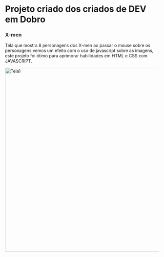 <h1>Projeto criado dos criados de DEV em Dobro</h1>
<h3>X-men</h3>
<p>Tela que mostra 8 personagens dos X-men ao passar o mouse sobre os personagens vemos um efeito com o uso de javascript sobre as imagens, este projeto foi ótimo para aprimorar habilidades em HTML e CSS com JAVASCRIPT.</p>
<img width="600" src="https://github.com/user-attachments/assets/95080022-3b97-441b-8f6c-06347373c0e3" alt="Tela1">
